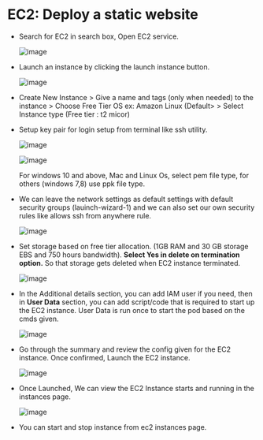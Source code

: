 # EC2: Deploy a static website
  - Search for EC2 in search box, Open EC2 service.
    
     ![image](https://github.com/user-attachments/assets/a081a410-01aa-4e1a-b190-c536e58a6f01)
  
  - Launch an instance by clicking the launch instance button.

      ![image](https://github.com/user-attachments/assets/8552478e-cac5-43d1-96b6-551abe828c2f)

  - Create New Instance > Give a name and tags (only when needed) to the instance > Choose Free Tier OS ex: Amazon Linux (Default> >  Select Instance type (Free tier : t2 micor)
  - Setup key pair for login setup from terminal like ssh utility.

      ![image](https://github.com/user-attachments/assets/07a8da4e-0d8d-42ed-ab19-834d4f954b9e)

      ![image](https://github.com/user-attachments/assets/124b7f52-0842-4aa5-998a-0ad5eea320e6)

    For windows 10 and above, Mac and Linux Os, select pem file type, for others (windows 7,8) use ppk file type.

  - We can leave the network settings as default settings with default security groups (lauinch-wizard-1) and we can also set our own security rules like allows ssh from anywhere rule.

      ![image](https://github.com/user-attachments/assets/ef522a21-6046-4b7f-99e7-be0f0b6a2af1)
  
  - Set storage based on free tier allocation.  (1GB RAM and 30  GB storage EBS and 750 hours bandwidth). **Select Yes in delete on termination option.** So that storage gets deleted when EC2 instance terminated.

      ![image](https://github.com/user-attachments/assets/686fe8a9-3146-4369-bd50-9c3cd51fba92)

  - In the Additional details section, you can add IAM user if you need, then in **User Data** section, you can add script/code that is required to start up the EC2 instance. User Data is run once to start the pod based on the cmds given.

      ![image](https://github.com/user-attachments/assets/eb228101-de57-455d-822b-c4fee67ece66)

  - Go through the summary and review the config given for the EC2 instance. Once confirmed, Launch the EC2 instance.

      ![image](https://github.com/user-attachments/assets/1a176769-d5f2-4c7c-8081-d2ccc992a382)

  - Once Launched, We can view the EC2 Instance starts and running in the instances page.

      ![image](https://github.com/user-attachments/assets/3492f368-e1dc-4dd1-8e00-02fc2af10ea0)

  - You can start and stop instance from ec2 instances page.
    


